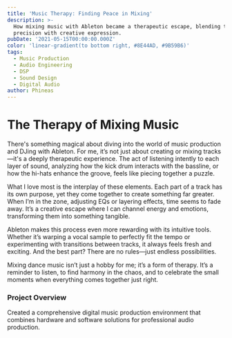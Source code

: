```yaml
---
title: 'Music Therapy: Finding Peace in Mixing'
description: >-
  How mixing music with Ableton became a therapeutic escape, blending technical
  precision with creative expression.
pubDate: '2021-05-15T00:00:00.000Z'
color: 'linear-gradient(to bottom right, #8E44AD, #9B59B6)'
tags:
  - Music Production
  - Audio Engineering
  - DSP
  - Sound Design
  - Digital Audio
author: Phineas
---
```


# The Therapy of Mixing Music

There's something magical about diving into the world of music production and DJing with Ableton. For me, it’s not just about creating or mixing tracks—it's a deeply therapeutic experience. The act of listening intently to each layer of sound, analyzing how the kick drum interacts with the bassline, or how the hi-hats enhance the groove, feels like piecing together a puzzle.

What I love most is the interplay of these elements. Each part of a track has its own purpose, yet they come together to create something far greater. When I’m in the zone, adjusting EQs or layering effects, time seems to fade away. It’s a creative escape where I can channel energy and emotions, transforming them into something tangible.

Ableton makes this process even more rewarding with its intuitive tools. Whether it’s warping a vocal sample to perfectly fit the tempo or experimenting with transitions between tracks, it always feels fresh and exciting. And the best part? There are no rules—just endless possibilities.

Mixing dance music isn’t just a hobby for me; it’s a form of therapy. It’s a reminder to listen, to find harmony in the chaos, and to celebrate the small moments when everything comes together just right.

### Project Overview

Created a comprehensive digital music production environment that combines hardware and software solutions for professional audio production.
